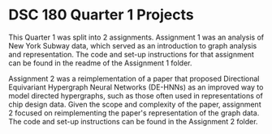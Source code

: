 # DSC 180 Quarter 1 Projects
This Quarter 1 was split into 2 assignments. Assignment 1 was an analysis of New York Subway data, which served as an introduction to graph analysis and representation. The code and set-up instructions for that assignment can be found in the readme of the Assignment 1 folder.  

Assignment 2 was a reimplementation of a paper that proposed Directional Equivariant Hypergraph Neural Networks (DE-HNNs) as an improved way to model directed hypergraphs, such as those often used in representations of chip design data. Given the scope and complexity of the paper, assignment 2 focused on reimplementing the paper's representation of the graph data. The code and set-up instructions can be found in the Assignment 2 folder.
